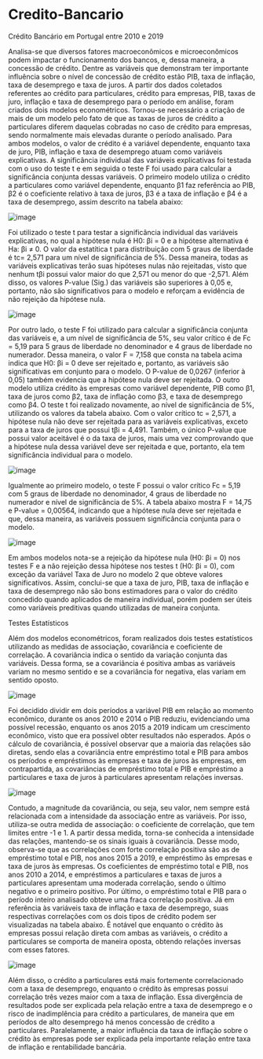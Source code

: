 # Credito-Bancario
Crédito Bancário em Portugal entre 2010 e 2019


  Analisa-se que diversos fatores macroeconômicos e microeconômicos podem impactar o funcionamento dos bancos, e, dessa maneira, a concessão de crédito. Dentre as variáveis que demonstram ter importante influência sobre o nível de concessão de crédito estão PIB, taxa de inflação, taxa de desemprego e taxa de juros.
  A partir dos dados coletados referentes ao crédito para particulares, crédito para empresas, PIB, taxas de juro, inflação e taxa de desemprego para o período em análise, foram criados dois modelos econométricos. Tornou-se necessário a criação de mais de um modelo pelo fato de que as taxas de juros de crédito a particulares diferem daquelas cobradas no caso de crédito para empresas, sendo normalmente mais elevadas durante o período analisado.
  Para ambos modelos, o valor de crédito é a variável dependente, enquanto taxa de juro, PIB, inflação e taxa de desemprego atuam como variáveis explicativas. A significância individual das variáveis explicativas foi testada com o uso do teste t e em seguida o teste F foi usado para calcular a significância conjunta dessas variáveis.
  O primeiro modelo utiliza o crédito a particulares como variável dependente, enquanto β1 faz referência ao PIB, β2 é o coeficiente relativo à taxa de juros, β3 é a taxa de inflação e β4 é a taxa de desemprego, assim descrito na tabela abaixo:
  
![image](https://user-images.githubusercontent.com/68149933/184701067-eb468725-e1cd-4697-a00f-25bc38a82e7d.png)

  Foi utilizado o teste t para testar a significância individual das variáveis explicativas, no qual a hipótese nula é H0: βi = 0 e a hipótese alternativa é Ha: βi ≠ 0. O valor da estatítica t para distribuição com 5 graus de liberdade é tc= 2,571 para um nível de significância de 5%. Dessa maneira, todas as variáveis explicativas terão suas hipóteses nulas não rejeitadas, visto que nenhum tβi possui valor maior do que 2,571 ou menor do que -2,571. Além disso, os valores P-value (Sig.) das variáveis são superiores à 0,05 e, portanto, não são significativos para o modelo e reforçam a evidência de não rejeição da hipótese nula.
  
  ![image](https://user-images.githubusercontent.com/68149933/184701926-4202e94d-5705-4d1b-a5ed-3c2471111e4f.png)
  
  Por outro lado, o teste F foi utilizado para calcular a significância conjunta das variáveis e, a um nível de significância de 5%, seu valor crítico é de Fc = 5,19 para 5 graus de liberdade no denominador e 4 graus de liberdade no numerador. Dessa maneira, o valor F = 7,158 que consta na tabela acima indica que H0: βi = 0 deve ser rejeitado e, portanto, as variáveis são significativas em conjunto para o modelo. O P-value de 0,0267 (inferior à 0,05) também evidencia que a hipótese nula deve ser rejeitada.
  O outro modelo utiliza crédito às empresas como variável dependente, PIB como β1, taxa de juros como β2, taxa de inflação como β3, e taxa de desemprego como β4. O teste t foi realizado novamente, ao nível de significância de 5%, utilizando os valores da tabela abaixo. Com o valor crítico tc = 2,571, a hipótese nula não deve ser rejeitada para as variáveis explicativas, exceto para a taxa de juros que possui tβi = 4,491. Também, o único P-value que possui valor aceitável é o da taxa de juros, mais uma vez comprovando que a hipótese nula dessa variável deve ser rejeitada e que, portanto, ela tem significância individual para o modelo. 
  
  ![image](https://user-images.githubusercontent.com/68149933/184701980-7282e1e8-9b18-4b26-bb93-06fac4e011cc.png)
  
  Igualmente ao primeiro modelo, o teste F possui o valor crítico Fc = 5,19 com 5 graus de liberdade no denominador, 4 graus de liberdade no numerador e nível de significância de 5%. A tabela abaixo mostra F = 14,75 e P-value = 0,00564, indicando que a hipótese nula deve ser rejeitada e que, dessa maneira, as variáveis possuem significância conjunta para o modelo.
  
  ![image](https://user-images.githubusercontent.com/68149933/184702018-429d0237-d3c2-4d33-82a0-e0cd7a02cd31.png)
  
Em ambos modelos nota-se a rejeição da hipótese nula (H0: βi = 0) nos testes F e a não rejeição dessa hipótese nos testes t (H0: βi = 0), com exceção da variável Taxa de Juro no modelo 2 que obteve valores significativos. Assim, conclui-se que a taxa de juro, PIB, taxa de inflação e taxa de desemprego não são bons estimadores para o valor do crédito concedido quando aplicados de maneira individual, porém podem ser úteis como variáveis preditivas quando utilizadas de maneira conjunta.

  Testes Estatísticos
  
  Além dos modelos econométricos, foram realizados dois testes estatísticos utilizando as medidas de associação, covariância e coeficiente de correlação. A covariância indica o sentido da variação conjunta das variáveis. Dessa forma, se a covariância é positiva ambas as variáveis variam no mesmo sentido e se a covariância for negativa, elas variam em sentido oposto. 
  
  ![image](https://user-images.githubusercontent.com/68149933/184702060-200e3cc3-c816-4b21-9c97-45a6036682c4.png)
  
  Foi decidido dividir em dois períodos a variável PIB em relação ao momento econômico, durante os anos 2010 e 2014 o PIB reduziu, evidenciando uma possível recessão, enquanto os anos 2015 a 2019 indicam um crescimento econômico, visto que era possível obter resultados não esperados. Após o cálculo de covariância, é possível observar que a maioria das relações são diretas, sendo elas a covariância entre empréstimo total e PIB para ambos os períodos e empréstimos às empresas e taxa de juros às empresas, em contrapartida, as covariâncias de empréstimo total e PIB e empréstimo a particulares e taxa de juros à particulares apresentam relações inversas.
  
![image](https://user-images.githubusercontent.com/68149933/184702093-7502f188-8155-4664-bab1-d89a7ce1e959.png)

  Contudo, a magnitude da covariância, ou seja, seu valor, nem sempre está relacionada com a intensidade da associação entre as variáveis. Por isso, utiliza-se outra medida de associação: o coeficiente de correlação, que tem limites entre -1 e 1. A partir dessa medida, torna-se conhecida a intensidade das relações, mantendo-se os sinais iguais à covariância. Desse modo, observa-se que as correlações com forte correlação positiva são as de empréstimo total e PIB, nos anos 2015 a 2019, e empréstimo às empresas e taxa de juros às empresas. Os coeficientes de empréstimo total e PIB, nos anos 2010 a 2014, e empréstimos a particulares e taxas de juros a particulares apresentam uma moderada correlação, sendo o último negativo e o primeiro positivo. Por último, o empréstimo total e PIB para o período inteiro analisado obteve uma fraca correlação positiva.
  Já em referência às variáveis taxa de inflação e taxa de desemprego, suas respectivas correlações com os dois tipos de crédito podem ser visualizadas na tabela abaixo. É notável que enquanto o crédito às empresas possui relação direta com ambas as variáveis, o crédito a particulares se comporta de maneira oposta, obtendo relações inversas com esses fatores.
  
![image](https://user-images.githubusercontent.com/68149933/184702160-c7a94ea7-d0e0-4534-8e5f-e11ff9140aea.png)

  Além disso, o crédito a particulares está mais fortemente correlacionado com a taxa de desemprego, enquanto o crédito às empresas possui correlação três vezes maior com a taxa de inflação. Essa divergência de resultados pode ser explicada pela relação entre a taxa de desemprego e o risco de inadimplência para crédito a particulares, de maneira que em períodos de alto desemprego há menos concessão de crédito a particulares. Paralelamente, a maior influência da taxa de inflação sobre o crédito às empresas pode ser explicada pela importante relação entre taxa de inflação e rentabilidade bancária.
